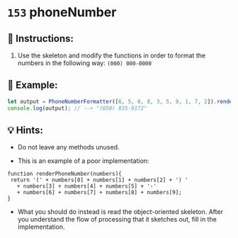 # `153` phoneNumber

## 📝 Instructions:

1. Use the skeleton and modify the functions in order to format the numbers in the following way: `(000) 000-0000`

## 📎 Example:

```js
let output = PhoneNumberFormatter([6, 5, 0, 8, 3, 5, 9, 1, 7, 2]).render();
console.log(output); // --> "(650) 835-9172"
```

## 💡 Hints:

- Do not leave any methods unused.

- This is an example of a poor implementation:

```Js
function renderPhoneNumber(numbers){
 return '(' + numbers[0] + numbers[1] + numbers[2] + ') '
   + numbers[3] + numbers[4] + numbers[5] + '-'
   + numbers[6] + numbers[7] + numbers[8] + numbers[9];
}
```

- What you should do instead is read the object-oriented skeleton. After you understand the flow of processing that it sketches out, fill in the implementation.
